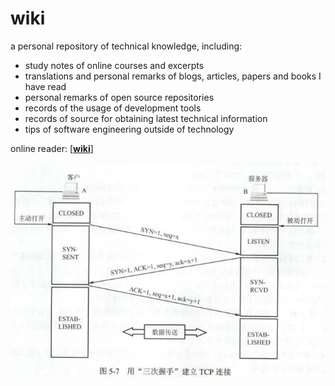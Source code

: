 # wiki

a personal repository of technical knowledge, including:

* study notes of online courses and excerpts
* translations and personal remarks of blogs,  articles, papers and books I have read
* personal remarks of open source repositories
* records of the usage of development tools
* records of source for obtaining latest technical information
* tips of  software engineering outside of technology

online reader: [[**wiki**]()]

![](https://raw.githubusercontent.com/NoSW/CloudImg/main/img/202205281229628.png)

